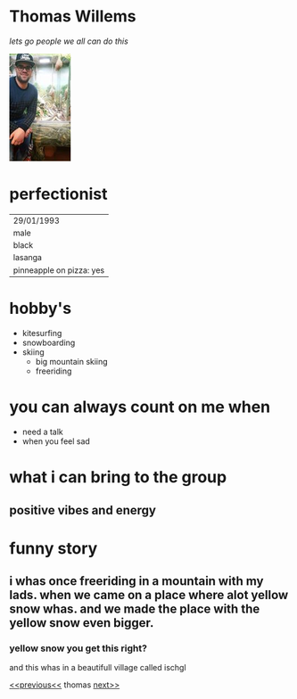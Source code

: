 # Thomas Willems
*lets go people we all can do this*

![thomas](img/thomas.jpg)

# perfectionist

|          |
| ---------|
|29/01/1993| |
| male |
|black|
|lasanga|
|pinneapple on pizza: yes|

# hobby's
* kitesurfing
* snowboarding
* skiing
  * big mountain skiing
  * freeriding

# you can always count on me when
* need a talk
* when you feel sad


# what i can bring to the group

## positive vibes and energy

# funny story
## i whas once freeriding in a mountain with my lads. when we came on a place where alot yellow snow whas. and we made the place with the yellow snow even bigger.
### yellow snow you get this right?
and this whas in a beautifull village called ischgl

[<<previous<<](link) thomas [next>>](link)


